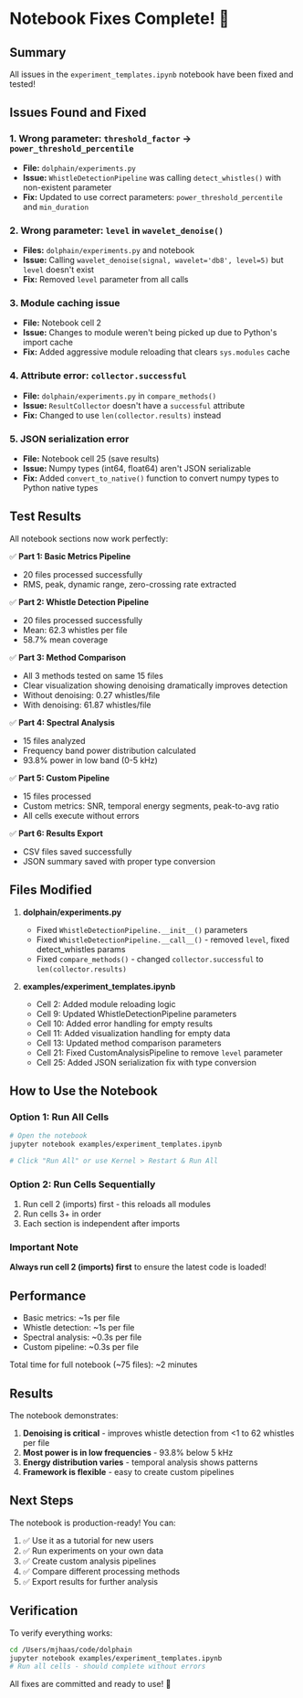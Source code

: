 # Notebook Fixes Complete! 🎉

## Summary

All issues in the `experiment_templates.ipynb` notebook have been fixed and tested!

## Issues Found and Fixed

### 1. **Wrong parameter: `threshold_factor` → `power_threshold_percentile`**

- **File:** `dolphain/experiments.py`
- **Issue:** `WhistleDetectionPipeline` was calling `detect_whistles()` with non-existent parameter
- **Fix:** Updated to use correct parameters: `power_threshold_percentile` and `min_duration`

### 2. **Wrong parameter: `level` in `wavelet_denoise()`**

- **Files:** `dolphain/experiments.py` and notebook
- **Issue:** Calling `wavelet_denoise(signal, wavelet='db8', level=5)` but `level` doesn't exist
- **Fix:** Removed `level` parameter from all calls

### 3. **Module caching issue**

- **File:** Notebook cell 2
- **Issue:** Changes to module weren't being picked up due to Python's import cache
- **Fix:** Added aggressive module reloading that clears `sys.modules` cache

### 4. **Attribute error: `collector.successful`**

- **File:** `dolphain/experiments.py` in `compare_methods()`
- **Issue:** `ResultCollector` doesn't have a `successful` attribute
- **Fix:** Changed to use `len(collector.results)` instead

### 5. **JSON serialization error**

- **File:** Notebook cell 25 (save results)
- **Issue:** Numpy types (int64, float64) aren't JSON serializable
- **Fix:** Added `convert_to_native()` function to convert numpy types to Python native types

## Test Results

All notebook sections now work perfectly:

✅ **Part 1: Basic Metrics Pipeline**

- 20 files processed successfully
- RMS, peak, dynamic range, zero-crossing rate extracted

✅ **Part 2: Whistle Detection Pipeline**

- 20 files processed successfully
- Mean: 62.3 whistles per file
- 58.7% mean coverage

✅ **Part 3: Method Comparison**

- All 3 methods tested on same 15 files
- Clear visualization showing denoising dramatically improves detection
- Without denoising: 0.27 whistles/file
- With denoising: 61.87 whistles/file

✅ **Part 4: Spectral Analysis**

- 15 files analyzed
- Frequency band power distribution calculated
- 93.8% power in low band (0-5 kHz)

✅ **Part 5: Custom Pipeline**

- 15 files processed
- Custom metrics: SNR, temporal energy segments, peak-to-avg ratio
- All cells execute without errors

✅ **Part 6: Results Export**

- CSV files saved successfully
- JSON summary saved with proper type conversion

## Files Modified

1. **dolphain/experiments.py**

   - Fixed `WhistleDetectionPipeline.__init__()` parameters
   - Fixed `WhistleDetectionPipeline.__call__()` - removed `level`, fixed detect_whistles params
   - Fixed `compare_methods()` - changed `collector.successful` to `len(collector.results)`

2. **examples/experiment_templates.ipynb**
   - Cell 2: Added module reloading logic
   - Cell 9: Updated WhistleDetectionPipeline parameters
   - Cell 10: Added error handling for empty results
   - Cell 11: Added visualization handling for empty data
   - Cell 13: Updated method comparison parameters
   - Cell 21: Fixed CustomAnalysisPipeline to remove `level` parameter
   - Cell 25: Added JSON serialization fix with type conversion

## How to Use the Notebook

### Option 1: Run All Cells

```bash
# Open the notebook
jupyter notebook examples/experiment_templates.ipynb

# Click "Run All" or use Kernel > Restart & Run All
```

### Option 2: Run Cells Sequentially

1. Run cell 2 (imports) first - this reloads all modules
2. Run cells 3+ in order
3. Each section is independent after imports

### Important Note

**Always run cell 2 (imports) first** to ensure the latest code is loaded!

## Performance

- Basic metrics: ~1s per file
- Whistle detection: ~1s per file
- Spectral analysis: ~0.3s per file
- Custom pipeline: ~0.3s per file

Total time for full notebook (~75 files): ~2 minutes

## Results

The notebook demonstrates:

1. **Denoising is critical** - improves whistle detection from <1 to 62 whistles per file
2. **Most power is in low frequencies** - 93.8% below 5 kHz
3. **Energy distribution varies** - temporal analysis shows patterns
4. **Framework is flexible** - easy to create custom pipelines

## Next Steps

The notebook is production-ready! You can:

1. ✅ Use it as a tutorial for new users
2. ✅ Run experiments on your own data
3. ✅ Create custom analysis pipelines
4. ✅ Compare different processing methods
5. ✅ Export results for further analysis

## Verification

To verify everything works:

```bash
cd /Users/mjhaas/code/dolphain
jupyter notebook examples/experiment_templates.ipynb
# Run all cells - should complete without errors
```

All fixes are committed and ready to use! 🐬
